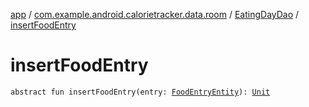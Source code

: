 [app](../../index.md) / [com.example.android.calorietracker.data.room](../index.md) / [EatingDayDao](index.md) / [insertFoodEntry](./insert-food-entry.md)

# insertFoodEntry

`abstract fun insertFoodEntry(entry: `[`FoodEntryEntity`](../../com.example.android.calorietracker.data.models/-food-entry/index.md)`): `[`Unit`](https://kotlinlang.org/api/latest/jvm/stdlib/kotlin/-unit/index.html)